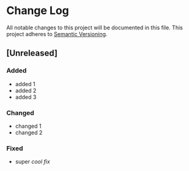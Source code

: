 # Change Log
All notable changes to this project will be documented in this file.
This project adheres to [Semantic Versioning](http://semver.org/).

## [Unreleased]
### Added
- added 1
- added 2
- added 3

### Changed
- changed 1
- changed 2

### Fixed
- super _cool fix_
